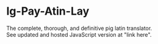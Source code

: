 # Ig-Pay-Atin-Lay
The complete, thorough, and definitive pig latin translator.  
See updated and hosted JavaScript version at "link here".
